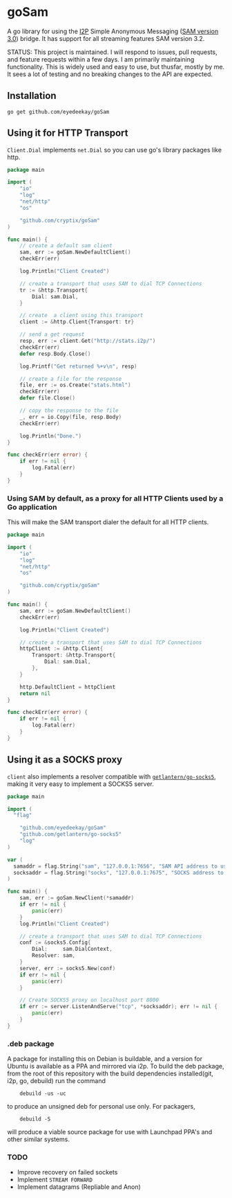 goSam
=====

A go library for using the [I2P](https://geti2p.net/en/) Simple Anonymous
Messaging ([SAM version 3.0](https://geti2p.net/en/docs/api/samv3)) bridge. It
has support for all streaming features SAM version 3.2.

STATUS: This project is maintained. I will respond to issues, pull requests, and feature requests within a few days. I am primarily maintaining functionality. This is widely used and easy to use, but thusfar, mostly by me. It sees a lot of testing and no breaking changes to the API are expected.



## Installation
```
go get github.com/eyedeekay/goSam
```

## Using it for HTTP Transport

`Client.Dial` implements `net.Dial` so you can use go's library packages like http.

```go
package main

import (
	"io"
	"log"
	"net/http"
	"os"

	"github.com/cryptix/goSam"
)

func main() {
	// create a default sam client
	sam, err := goSam.NewDefaultClient()
	checkErr(err)

	log.Println("Client Created")

	// create a transport that uses SAM to dial TCP Connections
	tr := &http.Transport{
		Dial: sam.Dial,
	}

	// create  a client using this transport
	client := &http.Client{Transport: tr}

	// send a get request
	resp, err := client.Get("http://stats.i2p/")
	checkErr(err)
	defer resp.Body.Close()

	log.Printf("Get returned %+v\n", resp)

	// create a file for the response
	file, err := os.Create("stats.html")
	checkErr(err)
	defer file.Close()

	// copy the response to the file
	_, err = io.Copy(file, resp.Body)
	checkErr(err)

	log.Println("Done.")
}

func checkErr(err error) {
	if err != nil {
		log.Fatal(err)
	}
}

```

### Using SAM by default, as a proxy for all HTTP Clients used by a Go application

This will make the SAM transport dialer the default for all HTTP clients.

```go
package main

import (
	"io"
	"log"
	"net/http"
	"os"

	"github.com/cryptix/goSam"
)

func main() {
	sam, err := goSam.NewDefaultClient()
	checkErr(err)

	log.Println("Client Created")

	// create a transport that uses SAM to dial TCP Connections
	httpClient := &http.Client{
		Transport: &http.Transport{
			Dial: sam.Dial,
		},
	}

	http.DefaultClient = httpClient
	return nil
}

func checkErr(err error) {
	if err != nil {
		log.Fatal(err)
	}
}
```

## Using it as a SOCKS proxy

`client` also implements a resolver compatible with
[`getlantern/go-socks5`](https://github.com/getlantern/go-socks5),
making it very easy to implement a SOCKS5 server.

```go
package main

import (
  "flag"

	"github.com/eyedeekay/goSam"
	"github.com/getlantern/go-socks5"
	"log"
)

var (
  samaddr = flag.String("sam", "127.0.0.1:7656", "SAM API address to use")
  socksaddr = flag.String("socks", "127.0.0.1:7675", "SOCKS address to use")
)

func main() {
	sam, err := goSam.NewClient(*samaddr)
	if err != nil {
		panic(err)
	}
	log.Println("Client Created")

	// create a transport that uses SAM to dial TCP Connections
	conf := &socks5.Config{
		Dial:     sam.DialContext,
		Resolver: sam,
	}
	server, err := socks5.New(conf)
	if err != nil {
		panic(err)
	}

	// Create SOCKS5 proxy on localhost port 8000
	if err := server.ListenAndServe("tcp", *socksaddr); err != nil {
		panic(err)
	}
}
```

### .deb package

A package for installing this on Debian is buildable, and a version for Ubuntu
is available as a PPA and mirrored via i2p. To build the deb package, from the
root of this repository with the build dependencies installed(git, i2p, go,
debuild) run the command

        debuild -us -uc

to produce an unsigned deb for personal use only. For packagers,

        debuild -S

will produce a viable source package for use with Launchpad PPA's and other
similar systems.

### TODO

* Improve recovery on failed sockets
* Implement `STREAM FORWARD`
* Implement datagrams (Repliable and Anon)


